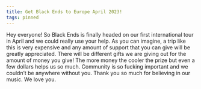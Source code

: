 ```yaml
---
title: Get Black Ends to Europe April 2023!
tags: pinned
---
```


<p>Hey everyone! So Black Ends is finally headed on our first international tour in April and we could really use your help. As you can imagine, a trip like this is very expensive and any amount of support that you can give will be greatly appreciated. There will be different gifts we are giving out for the amount of money you give! The more money the cooler the prize but even a few dollars helps us so much. Community is so fucking important and we couldn’t be anywhere without you. Thank you so much for believing in our music. We love you.</p>

<div class="gfm-embed" data-url="https://www.gofundme.com/f/get-black-ends-to-europe-april-2023/widget/large/"></div><script defer src="https://www.gofundme.com/static/js/embed.js"></script>
